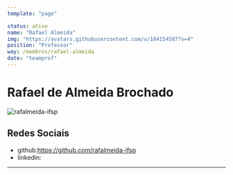 ```yaml
---
template: "page"

status: ativo
name: "Rafael Almeida"
img: "https://avatars.githubusercontent.com/u/104154587?v=4"
position: "Professor"
way: /membros/rafael-almeida
date: "teamprof"
---
```


# Rafael de Almeida Brochado

![rafalmeida-ifsp](https://avatars.githubusercontent.com/u/104154587?v=4)

## Redes Sociais
- github:https://github.com/rafalmeida-ifsp
- linkedin:
***